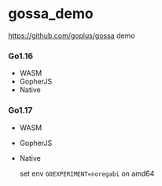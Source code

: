 # gossa_demo
https://github.com/goplus/gossa demo

### Go1.16
* WASM
* GopherJS
* Native

### Go1.17
* WASM
* GopherJS
* Native

	set env `GOEXPERIMENT=noregabi` on amd64
